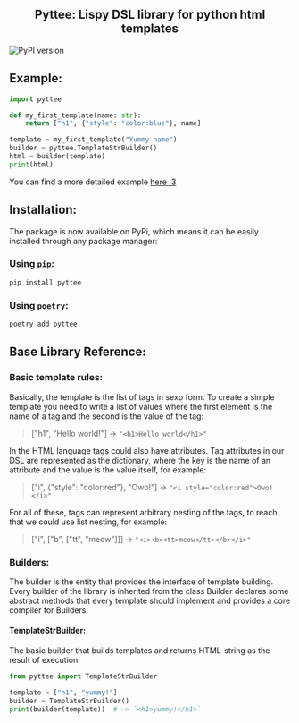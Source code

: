 <h2 align="center">
Pyttee: Lispy DSL library for python html templates  
</h2>

![PyPI version](https://badge.fury.io/py/pyttee.svg)

## Example:
```python
import pyttee

def my_first_template(name: str):
	return ["h1", {"style": "color:blue"}, name]

template = my_first_template("Yummy name")
builder = pyttee.TemplateStrBuilder()
html = builder(template)
print(html)
```

You can find a more detailed example [here :3](https://github.com/poipoiPIO/pyttee/blob/master/example.py)

## Installation:
The package is now available on PyPi, which means it can be easily installed through any package manager:

### Using `pip`:
```bash
pip install pyttee
```
### Using `poetry`:
```bash
poetry add pyttee
```

## Base Library Reference:
### Basic template rules:
Basically, the template is the list of tags in sexp form. To create a simple template you need to write a list of values where the first element is the name of a tag and the second is the value of the tag:
> ["h1", "Hello world!"] -> `"<h1>Hello world</h1>"`

In the HTML language tags could also have attributes. Tag attributes in our DSL are represented as the dictionary, where the key is the name of an attribute and the value is the value itself, for example:
> ["i", {"style": "color:red"}, "Owo!"] -> `"<i style="color:red">Owo!</i>"`

For all of these, tags can represent arbitrary nesting of the tags, to reach that we could use list nesting, for example:
> ["i", ["b", ["tt", "meow"]]] -> `"<i><b><tt>meow</tt></b></i>"`

### Builders:
The builder is the entity that provides the interface of template building. Every builder of the library is inherited from the class Builder declares some abstract methods that every template should implement and provides a core compiler for Builders.

#### TemplateStrBuilder:
The basic builder that builds templates and returns HTML-string as the result of execution:

```python
from pyttee import TemplateStrBuilder

template = ["h1", "yummy!"]
builder = TemplateStrBuilder()
print(builder(template))  # -> `<h1>yummy!</h1>`
```
